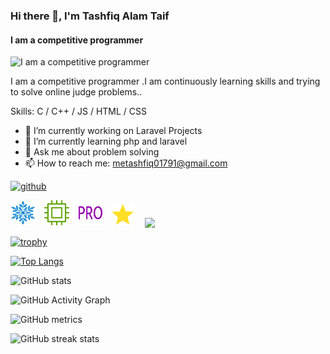 ### Hi there 👋, I'm Tashfiq Alam Taif
#### I am a competitive programmer
![I am a competitive programmer](https://github.com/TASHFIQ01791/my-first-repo/blob/main/Turquoise%20Simple%20Modern%20Linkedin%20Banner%20(2).png)

I am a competitive programmer .I am continuously learning skills and trying to solve online judge problems..

Skills: C / C++ / JS / HTML / CSS

- 🔭 I’m currently working on Laravel Projects 
- 🌱 I’m currently learning php and laravel 
- 💬 Ask me about problem solving 
- 📫 How to reach me: metashfiq01791@gmail.com 


[<img src='https://cdn.jsdelivr.net/npm/simple-icons@3.0.1/icons/github.svg' alt='github' height='40'>](https://github.com/TASHFIQ01791)  

<a href='https://archiveprogram.github.com/'><img src='https://raw.githubusercontent.com/acervenky/animated-github-badges/master/assets/acbadge.gif' width='40' height='40'></a> <a href='https://docs.github.com/en/developers'><img src='https://raw.githubusercontent.com/acervenky/animated-github-badges/master/assets/devbadge.gif' width='40' height='40'></a> <a href='https://github.com/pricing'><img src='https://raw.githubusercontent.com/acervenky/animated-github-badges/master/assets/pro.gif' width='40' height='40'></a> <a href='https://stars.github.com/'><img src='https://raw.githubusercontent.com/acervenky/animated-github-badges/master/assets/starbadge.gif' width='35' height='35'></a> 
<a href=""> <img align="center" src="https://github-readme-stats-sigma-five.vercel.app/api/top-langs/?username=YulietM&theme=react&line_height=40&hide=css"/> </a>

[![trophy](https://github-profile-trophy.vercel.app/?username=TASHFIQ01791)](https://github.com/ryo-ma/github-profile-trophy)

[![Top Langs](https://github-readme-stats.vercel.app/api/top-langs/?username=TASHFIQ01791)](https://github.com/anuraghazra/github-readme-stats)

![GitHub stats](https://github-readme-stats.vercel.app/api?username=TASHFIQ01791&show_icons=true&count_private=true)  

![GitHub Activity Graph](https://activity-graph.herokuapp.com/graph?username=TASHFIQ01791)  

![GitHub metrics](https://metrics.lecoq.io/TASHFIQ01791)  

![GitHub streak stats](https://streak-stats.demolab.com/?user=TASHFIQ01791)  

